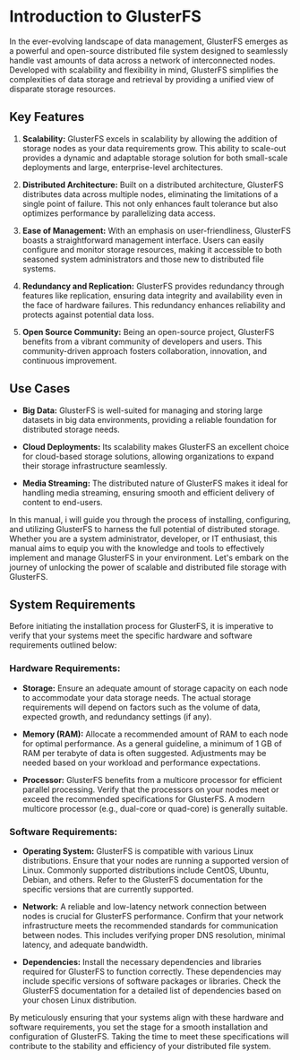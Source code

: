 # Introduction to GlusterFS

In the ever-evolving landscape of data management, GlusterFS emerges as a powerful and open-source distributed file system designed to seamlessly handle vast amounts of data across a network of interconnected nodes. Developed with scalability and flexibility in mind, GlusterFS simplifies the complexities of data storage and retrieval by providing a unified view of disparate storage resources.

## Key Features

1. **Scalability:** GlusterFS excels in scalability by allowing the addition of storage nodes as your data requirements grow. This ability to scale-out provides a dynamic and adaptable storage solution for both small-scale deployments and large, enterprise-level architectures.

2. **Distributed Architecture:** Built on a distributed architecture, GlusterFS distributes data across multiple nodes, eliminating the limitations of a single point of failure. This not only enhances fault tolerance but also optimizes performance by parallelizing data access.

3. **Ease of Management:** With an emphasis on user-friendliness, GlusterFS boasts a straightforward management interface. Users can easily configure and monitor storage resources, making it accessible to both seasoned system administrators and those new to distributed file systems.

4. **Redundancy and Replication:** GlusterFS provides redundancy through features like replication, ensuring data integrity and availability even in the face of hardware failures. This redundancy enhances reliability and protects against potential data loss.

5. **Open Source Community:** Being an open-source project, GlusterFS benefits from a vibrant community of developers and users. This community-driven approach fosters collaboration, innovation, and continuous improvement.

## Use Cases

- **Big Data:** GlusterFS is well-suited for managing and storing large datasets in big data environments, providing a reliable foundation for distributed storage needs.

- **Cloud Deployments:** Its scalability makes GlusterFS an excellent choice for cloud-based storage solutions, allowing organizations to expand their storage infrastructure seamlessly.

- **Media Streaming:** The distributed nature of GlusterFS makes it ideal for handling media streaming, ensuring smooth and efficient delivery of content to end-users.

In this manual, i will guide you through the process of installing, configuring, and utilizing GlusterFS to harness the full potential of distributed storage. Whether you are a system administrator, developer, or IT enthusiast, this manual aims to equip you with the knowledge and tools to effectively implement and manage GlusterFS in your environment. Let's embark on the journey of unlocking the power of scalable and distributed file storage with GlusterFS.

## System Requirements

Before initiating the installation process for GlusterFS, it is imperative to verify that your systems meet the specific hardware and software requirements outlined below:

### Hardware Requirements:

- **Storage:** Ensure an adequate amount of storage capacity on each node to accommodate your data storage needs. The actual storage requirements will depend on factors such as the volume of data, expected growth, and redundancy settings (if any).

- **Memory (RAM):** Allocate a recommended amount of RAM to each node for optimal performance. As a general guideline, a minimum of 1 GB of RAM per terabyte of data is often suggested. Adjustments may be needed based on your workload and performance expectations.

- **Processor:** GlusterFS benefits from a multicore processor for efficient parallel processing. Verify that the processors on your nodes meet or exceed the recommended specifications for GlusterFS. A modern multicore processor (e.g., dual-core or quad-core) is generally suitable.

### Software Requirements:

- **Operating System:** GlusterFS is compatible with various Linux distributions. Ensure that your nodes are running a supported version of Linux. Commonly supported distributions include CentOS, Ubuntu, Debian, and others. Refer to the GlusterFS documentation for the specific versions that are currently supported.

- **Network:** A reliable and low-latency network connection between nodes is crucial for GlusterFS performance. Confirm that your network infrastructure meets the recommended standards for communication between nodes. This includes verifying proper DNS resolution, minimal latency, and adequate bandwidth.

- **Dependencies:** Install the necessary dependencies and libraries required for GlusterFS to function correctly. These dependencies may include specific versions of software packages or libraries. Check the GlusterFS documentation for a detailed list of dependencies based on your chosen Linux distribution.

By meticulously ensuring that your systems align with these hardware and software requirements, you set the stage for a smooth installation and configuration of GlusterFS. Taking the time to meet these specifications will contribute to the stability and efficiency of your distributed file system.


